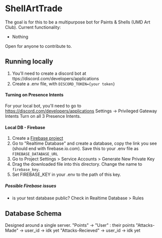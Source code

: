 # ShellArtTrade
The goal is for this to be a multipurpose bot for Paints & Shells (UMD Art Club). Current functionality:
* Nothing

Open for anyone to contribute to.

## Running locally
1. You'll need to create a discord bot at ttps://discord.com/developers/applications
2. Create a .env file, with `DISCORD_TOKEN={your token}`

#### Turning on Presence Intents
For your local bot, you'll need to go to https://discord.com/developers/applications
Settings -> Privileged Gateway Intents
Turn on all 3 Presence Intents.

#### Local DB - Firebase
1. Create a [Firebase project](https://console.firebase.google.com/u/0/)
2. Go to "Realtime Database" and create a database, copy the link you see (should end with firebase.io.com). Save this to your .env file as `FIREBASE_DATABASE_URL`
3. Go to Project Settings > Service Accounts > Generate New Private Key
4. Drag the downloaded file into this directory. Change the name to `firebase_key`. 
5. Set FIREBASE_KEY in your .env to the path of this key. 

##### Possible Firebase issues
* is your test database public? Check in Realtime Database > Rules

## Database Schema
Designed around a single server.
"Points" -> "User" : their points
"Attacks-Made" -> user_id -> idk yet
"Attacks-Recieved" -> user_id -> idk yet